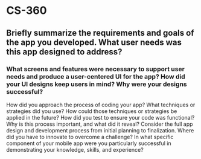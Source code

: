 # CS-360

## Briefly summarize the requirements and goals of the app you developed. What user needs was this app designed to address?

### What screens and features were necessary to support user needs and produce a user-centered UI for the app? How did your UI designs keep users in mind? Why were your designs successful?
How did you approach the process of coding your app? What techniques or strategies did you use? How could those techniques or strategies be applied in the future?
How did you test to ensure your code was functional? Why is this process important, and what did it reveal?
Consider the full app design and development process from initial planning to finalization. Where did you have to innovate to overcome a challenge?
In what specific component of your mobile app were you particularly successful in demonstrating your knowledge, skills, and experience?

